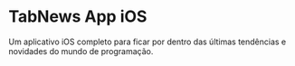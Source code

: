 # TabNews App iOS

Um aplicativo iOS completo para ficar por dentro das últimas tendências e novidades do mundo de programação.
